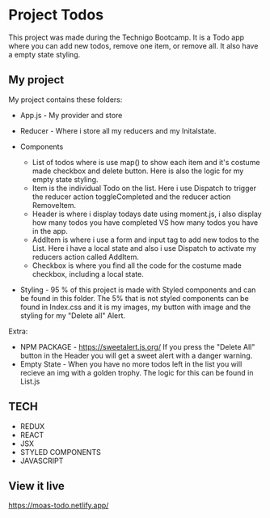 # Project Todos
This project was made during the Technigo Bootcamp. 
It is a Todo app where you can add new todos, remove one item, or remove all. 
It also have a empty state styling. 

## My project

My project contains these folders: 

- App.js - My provider and store
- Reducer - Where i store all my reducers and my Initalstate. 
- Components 
   * List of todos where is use map() to show each item and it's costume made checkbox and delete button. Here is also the logic for my empty state styling.  
   * Item is the individual Todo on the list. Here i use Dispatch to trigger the reducer action toggleCompleted and the reducer action RemoveItem.
   * Header is where i display todays date using moment.js, i also display how many todos you have completed VS how many todos you have in the app. 
   * AddItem is where i use a form and input tag to add new todos to the List. Here i have a local state and also i use Dispatch to activate my reducers action called AddItem. 
   * Checkbox is where you find all the code for the costume made checkbox, including a local state.

- Styling - 95 % of this project is made with Styled components and can be found in this    folder. The 5% that is not styled components can be found in Index.css and it is my images, my button with image and the styling for my "Delete all" Alert. 

Extra: 
- NPM PACKAGE - https://sweetalert.js.org/ 
If you press the "Delete All" button in the Header you will get a sweet alert with a danger warning. 
- Empty State - When you have no more todos left in the list you will recieve an img with a golden trophy. The logic for this can be found in List.js 

## TECH
- REDUX
- REACT
- JSX
- STYLED COMPONENTS
- JAVASCRIPT


## View it live
https://moas-todo.netlify.app/










